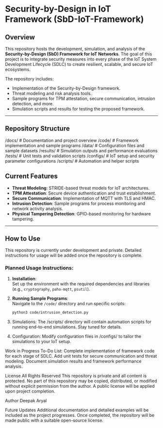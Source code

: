 # Security-by-Design in IoT Framework (SbD-IoT-Framework)

## Overview
This repository hosts the development, simulation, and analysis of the **Security-by-Design (SbD) Framework for IoT Networks**. The goal of this project is to integrate security measures into every phase of the IoT System Development Lifecycle (SDLC) to create resilient, scalable, and secure IoT ecosystems.

The repository includes:
- Implementation of the Security-by-Design framework.
- Threat modeling and risk analysis tools.
- Sample programs for TPM attestation, secure communication, intrusion detection, and more.
- Simulation scripts and results for testing the proposed framework.

---

## Repository Structure
/docs/ # Documentation and project overview 
/code/ # Framework implementation and sample programs 
/data/ # Configuration files and sample datasets 
/results/ # Simulation outputs and performance evaluations 
/tests/ # Unit tests and validation scripts 
/configs/ # IoT setup and security parameter configurations 
/scripts/ # Automation and helper scripts


## Current Features
- **Threat Modeling**: STRIDE-based threat models for IoT architectures.
- **TPM Attestation**: Secure device authentication and trust establishment.
- **Secure Communication**: Implementation of MQTT with TLS and HMAC.
- **Intrusion Detection**: Sample programs for process monitoring and network activity analysis.
- **Physical Tampering Detection**: GPIO-based monitoring for hardware tampering.

---

## How to Use
This repository is currently under development and private. Detailed instructions for usage will be added once the repository is complete.

### Planned Usage Instructions:
1. **Installation**:  
   Set up the environment with the required dependencies and libraries (e.g., `cryptography`, `paho-mqtt`, `psutil`).

2. **Running Sample Programs**:  
   Navigate to the `/code/` directory and run specific scripts:
   ```bash
   python3 code/intrusion_detection.py
3. Simulations:
   The /scripts/ directory will contain automation scripts for running end-to-end simulations. Stay tuned for details.

4. Configuration:
   Modify configuration files in /configs/ to tailor the simulations to your IoT setup.


Work in Progress
To-Do List:
Complete implementation of framework code for each stage of SDLC.
Add unit tests for secure communication and threat modeling.
Document simulation results and framework performance analysis.

License
All Rights Reserved
This repository is private and all content is protected. No part of this repository may be copied, distributed, or modified without explicit permission from the author. A public license will be applied upon project completion.

Author
Deepak Aryal

Future Updates
Additional documentation and detailed examples will be included as the project progresses.
Once completed, the repository will be made public with a suitable open-source license.

   

